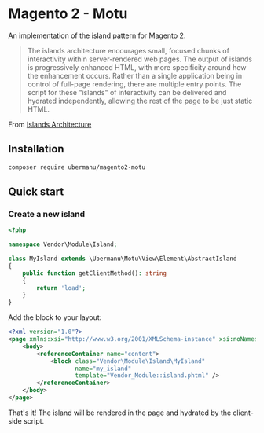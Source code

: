 # Magento 2 - Motu

An implementation of the island pattern for Magento 2.

> The islands architecture encourages small, focused chunks of interactivity within server-rendered web pages. The output of islands is progressively enhanced HTML, with more specificity around how the enhancement occurs. Rather than a single application being in control of full-page rendering, there are multiple entry points. The script for these "islands" of interactivity can be delivered and hydrated independently, allowing the rest of the page to be just static HTML.

From [Islands Architecture](https://www.patterns.dev/posts/islands-architecture/)

## Installation

```bash
composer require ubermanu/magento2-motu
```

## Quick start

### Create a new island

```php
<?php

namespace Vendor\Module\Island;

class MyIsland extends \Ubermanu\Motu\View\Element\AbstractIsland
{
    public function getClientMethod(): string
    {
        return 'load';
    }
}
```

Add the block to your layout:

```xml
<?xml version="1.0"?>
<page xmlns:xsi="http://www.w3.org/2001/XMLSchema-instance" xsi:noNamespaceSchemaLocation="urn:magento:framework:View/Layout/etc/page_configuration.xsd">
    <body>
        <referenceContainer name="content">
            <block class="Vendor\Module\Island\MyIsland"
                   name="my_island"
                   template="Vendor_Module::island.phtml" />
        </referenceContainer>
    </body>
</page>
```

That's it! The island will be rendered in the page and hydrated by the client-side script.
